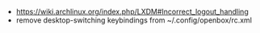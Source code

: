 - https://wiki.archlinux.org/index.php/LXDM#Incorrect_logout_handling
- remove desktop-switching keybindings from ~/.config/openbox/rc.xml